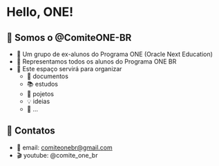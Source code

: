 # Hello, ONE!

## 👋 Somos o @ComiteONE-BR
- 👀 Um grupo de ex-alunos do Programa ONE (Oracle Next Education)
- 🌱 Representamos todos os alunos do Programa ONE BR
- 📂 Este espaço servirá para organizar
  - 📝 documentos
  - 📚 estudos
  - 📐 pojetos
  - 💡 ideias
  - 💭 ...

## 📡 Contatos
- 💌 email: comiteonebr@gmail.com
- 🎬 youtube: @comite_one_br


<!---
ComiteONE-BR/ComiteONE-BR is a ✨ special ✨ repository because its `README.md` (this file) appears on your GitHub profile.
You can click the Preview link to take a look at your changes.
--->
